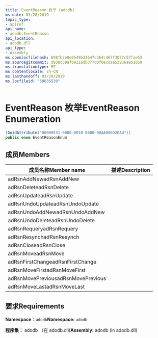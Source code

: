 ```yaml
---
title: EventReason 枚举 (adodb)
ms.date: 03/28/2019
topic_type:
- apiref
api_name:
- adodb.EventReason
api_location:
- adodb.dll
api_type:
- Assembly
ms.openlocfilehash: 698fb7e0e0549b23647c364c467f3077c57fae52
ms.sourcegitcommit: d938c39afb9216db377d0f0ecdaa53936a851059
ms.translationtype: MT
ms.contentlocale: zh-CN
ms.lasthandoff: 03/29/2019
ms.locfileid: "58635530"
---
```

# <a name="eventreason-enumeration"></a><span data-ttu-id="b5855-102">EventReason 枚举</span><span class="sxs-lookup"><span data-stu-id="b5855-102">EventReason Enumeration</span></span>

```csharp
[GuidAttribute("00000531-0000-0010-8000-00AA006D2EA4")]
public enum EventReasonEnum
```
## <a name="members"></a><span data-ttu-id="b5855-103">成员</span><span class="sxs-lookup"><span data-stu-id="b5855-103">Members</span></span>

| <span data-ttu-id="b5855-104">成员名称</span><span class="sxs-lookup"><span data-stu-id="b5855-104">Member name</span></span>  | <span data-ttu-id="b5855-105">描述</span><span class="sxs-lookup"><span data-stu-id="b5855-105">Description</span></span>  |
|---|---|
|<span data-ttu-id="b5855-106">adRsnAddNew</span><span class="sxs-lookup"><span data-stu-id="b5855-106">adRsnAddNew</span></span>  |   |
|<span data-ttu-id="b5855-107">adRsnDelete</span><span class="sxs-lookup"><span data-stu-id="b5855-107">adRsnDelete</span></span>  |   |
|<span data-ttu-id="b5855-108">adRsnUpdate</span><span class="sxs-lookup"><span data-stu-id="b5855-108">adRsnUpdate</span></span>  |   |
|<span data-ttu-id="b5855-109">adRsnUndoUpdate</span><span class="sxs-lookup"><span data-stu-id="b5855-109">adRsnUndoUpdate</span></span>  |   |
|<span data-ttu-id="b5855-110">adRsnUndoAddNew</span><span class="sxs-lookup"><span data-stu-id="b5855-110">adRsnUndoAddNew</span></span>  |   |
|<span data-ttu-id="b5855-111">adRsnUndoDelete</span><span class="sxs-lookup"><span data-stu-id="b5855-111">adRsnUndoDelete</span></span>  |   |
|<span data-ttu-id="b5855-112">adRsnRequery</span><span class="sxs-lookup"><span data-stu-id="b5855-112">adRsnRequery</span></span>  |   |
|<span data-ttu-id="b5855-113">adRsnResynch</span><span class="sxs-lookup"><span data-stu-id="b5855-113">adRsnResynch</span></span>  |   |
| <span data-ttu-id="b5855-114">adRsnClose</span><span class="sxs-lookup"><span data-stu-id="b5855-114">adRsnClose</span></span>  |   |
| <span data-ttu-id="b5855-115">adRsnMove</span><span class="sxs-lookup"><span data-stu-id="b5855-115">adRsnMove</span></span>  |   |
| <span data-ttu-id="b5855-116">adRsnFirstChange</span><span class="sxs-lookup"><span data-stu-id="b5855-116">adRsnFirstChange</span></span>  |   |
| <span data-ttu-id="b5855-117">adRsnMoveFirst</span><span class="sxs-lookup"><span data-stu-id="b5855-117">adRsnMoveFirst</span></span>  |   |
| <span data-ttu-id="b5855-118">adRsnMovePrevious</span><span class="sxs-lookup"><span data-stu-id="b5855-118">adRsnMovePrevious</span></span>  |   |
| <span data-ttu-id="b5855-119">adRsnMoveLast</span><span class="sxs-lookup"><span data-stu-id="b5855-119">adRsnMoveLast</span></span>  |   |

## <a name="requirements"></a><span data-ttu-id="b5855-120">要求</span><span class="sxs-lookup"><span data-stu-id="b5855-120">Requirements</span></span>

<span data-ttu-id="b5855-121">**Namespace**：`adodb`</span><span class="sxs-lookup"><span data-stu-id="b5855-121">**Namespace:** `adodb`</span></span>

<span data-ttu-id="b5855-122">**程序集：** adodb （在 adodb.dll)</span><span class="sxs-lookup"><span data-stu-id="b5855-122">**Assembly:** adodb (in adodb.dll)</span></span>
